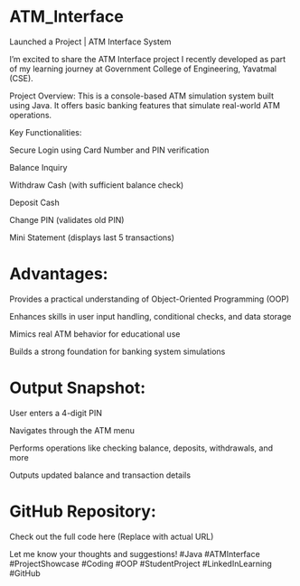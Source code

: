 # ATM_Interface 


Launched a Project | ATM Interface System

I’m excited to share the ATM Interface project I recently developed as part of my learning journey at Government College of Engineering, Yavatmal (CSE).

Project Overview: This is a console-based ATM simulation system built using Java. It offers basic banking features that simulate real-world ATM operations.

Key Functionalities:

Secure Login using Card Number and PIN verification

Balance Inquiry

Withdraw Cash (with sufficient balance check)

Deposit Cash

Change PIN (validates old PIN)

Mini Statement (displays last 5 transactions)


# Advantages:

Provides a practical understanding of Object-Oriented Programming (OOP)

Enhances skills in user input handling, conditional checks, and data storage

Mimics real ATM behavior for educational use

Builds a strong foundation for banking system simulations


# Output Snapshot:

User enters a 4-digit PIN

Navigates through the ATM menu

Performs operations like checking balance, deposits, withdrawals, and more

Outputs updated balance and transaction details


# GitHub Repository:
Check out the full code here (Replace with actual URL)

Let me know your thoughts and suggestions!
#Java #ATMInterface #ProjectShowcase #Coding #OOP #StudentProject #LinkedInLearning #GitHub
